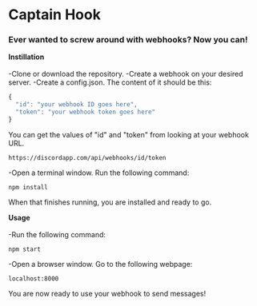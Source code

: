 <html>

<h1>Captain Hook</h1>
<h3>Ever wanted to screw around with webhooks? Now you can!</h3>

<b>Instillation</b><br/><br/>
-Clone or download the repository.
-Create a webhook on your desired server.
-Create a config.json. The content of it should be this:
```javascript
{
  "id": "your webhook ID goes here",
  "token": "your webhook token goes here"
}

```
You can get the values of "id" and "token" from looking at your webhook URL.
```
https://discordapp.com/api/webhooks/id/token
```
-Open a terminal window. Run the following command:
```
npm install
```
When that finishes running, you are installed and ready to go.

<b>Usage</b><br/><br/>
-Run the following command:
```
npm start
```
-Open a browser window. Go to the following webpage:
```
localhost:8000
```
You are now ready to use your webhook to send messages!

</html>
